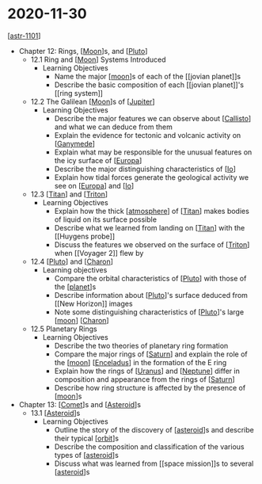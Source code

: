 # 2020-11-30

[[astr-1101]]

- Chapter 12: Rings, [[Moon]]s, and [[Pluto]]
  - 12.1 Ring and [[Moon]] Systems Introduced
    - Learning Objectives
      - Name the major [[moon]]s of each of the [[jovian planet]]s
      - Describe the basic composition of each [[jovian planet]]'s [[ring system]]
  - 12.2 The Galilean [[Moon]]s of [[Jupiter]]
    - Learning Objectives
      - Describe the major features we can observe about [[Callisto]] and what we can deduce from them
      - Explain the evidence for tectonic and volcanic activity on [[Ganymede]]
      - Explain what may be responsible for the unusual features on the icy surface of [[Europa]]
      - Describe the major distinguishing characteristics of [[Io]]
      - Explain how tidal forces generate the geological activity we see on [[Europa]] and [[Io]]
  - 12.3 [[Titan]] and [[Triton]]
    - Learning Objectives
      - Explain how the thick [[atmosphere]] of [[Titan]] makes bodies of liquid on its surface possible
      - Describe what we learned from landing on [[Titan]] with the [[Huygens probe]]
      - Discuss the features we observed on the surface of [[Triton]] when [[Voyager 2]] flew by
  - 12.4 [[Pluto]] and [[Charon]]
    - Learning objectives
      - Compare the orbital characteristics of [[Pluto]] with those of the [[planet]]s
      - Describe information about [[Pluto]]'s surface deduced from [[New Horizon]] images
      - Note some distinguishing characteristics of [[Pluto]]'s large [[moon]] [[Charon]]
  - 12.5 Planetary Rings
    - Learning Objectives
      - Describe the two theories of planetary ring formation
      - Compare the major rings of [[Saturn]] and explain the role of the [[moon]] [[Enceladus]] in the formation of the E ring
      - Explain how the rings of [[Uranus]] and [[Neptune]] differ in composition and appearance from the rings of [[Saturn]]
      - Describe how ring structure is affected by the presence of [[moon]]s
- Chapter 13: [[Comet]]s and [[Asteroid]]s
  - 13.1 [[Asteroid]]s
    - Learning Objectives
      - Outline the story of the discovery of [[asteroid]]s and describe their typical [[orbit]]s
      - Describe the composition and classification of the various types of [[asteroid]]s
      - Discuss what was learned from [[space mission]]s to several [[asteroid]]s

[//begin]: # "Autogenerated link references for markdown compatibility"
[astr-1101]: astr-1101 "ASTR 1101 - Intro to the Solar System"
[moon]: moon "Moon"
[pluto]: pluto "Pluto"
[jovian-planet]: jovian-planet "Jovian Planet"
[ring-system]: ring-system "Ring System"
[jupiter]: jupiter "Jupiter ♃"
[callisto]: callisto "Callisto"
[ganymede]: ganymede "Ganymede"
[europa]: europa "Europa"
[io]: io "Io"
[titan]: titan "Titan"
[triton]: triton "Triton"
[atmosphere]: atmosphere "Atmosphere"
[huygens-probe]: huygens-probe "Huygens Probe"
[voyager-2]: voyager-2 "Voyager 2"
[charon]: charon "Charon"
[planet]: planet "Planet"
[saturn]: saturn "Saturn ♄"
[enceladus]: enceladus "Enceladus"
[uranus]: uranus "Uranus ⛢"
[neptune]: neptune "Neptune ♆"
[comet]: comet "Comet"
[asteroid]: asteroid "Asteroid"
[orbit]: orbit "Orbit"
[space-mission]: space-mission "Space Mission"
[//end]: # "Autogenerated link references"